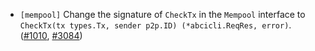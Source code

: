 - `[mempool]` Change the signature of `CheckTx` in the `Mempool` interface to
`CheckTx(tx types.Tx, sender p2p.ID) (*abcicli.ReqRes, error)`.
([\#1010](https://github.com/cometbft/cometbft/issues/1010), [\#3084](https://github.com/cometbft/cometbft/issues/3084))
